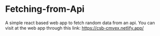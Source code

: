 # Fetching-from-Api
A simple react based web app to fetch random data from an api.
You can visit at the web app through this link:
https://csb-cmvex.netlify.app/

